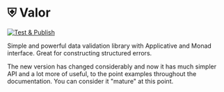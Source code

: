 # ⛨ Valor

[![Test & Publish](https://github.com/mastarija/valor/actions/workflows/tst-pub.yaml/badge.svg)](https://github.com/mastarija/valor/actions/workflows/tst-pub.yaml)

Simple and powerful data validation library with Applicative and Monad
interface. Great for constructing structured errors.

The new version has changed considerably and now it has much simpler API and a
lot more of useful, to the point examples throughout the documentation. You can
consider it "mature" at this point.
